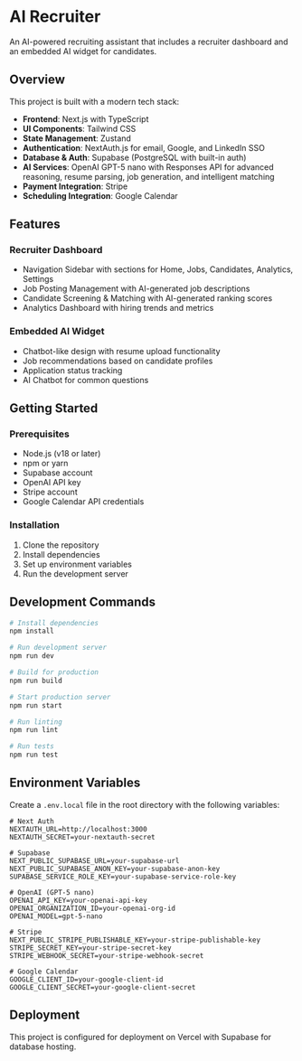 # AI Recruiter

An AI-powered recruiting assistant that includes a recruiter dashboard and an embedded AI widget for candidates.

## Overview

This project is built with a modern tech stack:
- **Frontend**: Next.js with TypeScript
- **UI Components**: Tailwind CSS
- **State Management**: Zustand
- **Authentication**: NextAuth.js for email, Google, and LinkedIn SSO
- **Database & Auth**: Supabase (PostgreSQL with built-in auth)
- **AI Services**: OpenAI GPT-5 nano with Responses API for advanced reasoning, resume parsing, job generation, and intelligent matching
- **Payment Integration**: Stripe
- **Scheduling Integration**: Google Calendar

## Features

### Recruiter Dashboard
- Navigation Sidebar with sections for Home, Jobs, Candidates, Analytics, Settings
- Job Posting Management with AI-generated job descriptions
- Candidate Screening & Matching with AI-generated ranking scores
- Analytics Dashboard with hiring trends and metrics

### Embedded AI Widget
- Chatbot-like design with resume upload functionality
- Job recommendations based on candidate profiles
- Application status tracking
- AI Chatbot for common questions

## Getting Started

### Prerequisites
- Node.js (v18 or later)
- npm or yarn
- Supabase account
- OpenAI API key
- Stripe account
- Google Calendar API credentials

### Installation

1. Clone the repository
2. Install dependencies
3. Set up environment variables
4. Run the development server

## Development Commands

```bash
# Install dependencies
npm install

# Run development server
npm run dev

# Build for production
npm run build

# Start production server
npm run start

# Run linting
npm run lint

# Run tests
npm run test
```

## Environment Variables

Create a `.env.local` file in the root directory with the following variables:

```
# Next Auth
NEXTAUTH_URL=http://localhost:3000
NEXTAUTH_SECRET=your-nextauth-secret

# Supabase
NEXT_PUBLIC_SUPABASE_URL=your-supabase-url
NEXT_PUBLIC_SUPABASE_ANON_KEY=your-supabase-anon-key
SUPABASE_SERVICE_ROLE_KEY=your-supabase-service-role-key

# OpenAI (GPT-5 nano)
OPENAI_API_KEY=your-openai-api-key
OPENAI_ORGANIZATION_ID=your-openai-org-id
OPENAI_MODEL=gpt-5-nano

# Stripe
NEXT_PUBLIC_STRIPE_PUBLISHABLE_KEY=your-stripe-publishable-key
STRIPE_SECRET_KEY=your-stripe-secret-key
STRIPE_WEBHOOK_SECRET=your-stripe-webhook-secret

# Google Calendar
GOOGLE_CLIENT_ID=your-google-client-id
GOOGLE_CLIENT_SECRET=your-google-client-secret
```

## Deployment

This project is configured for deployment on Vercel with Supabase for database hosting.
